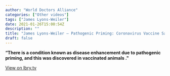```yaml
---
author: "World Doctors Alliance"
categories: ["Other videos"]
tags: ["James Lyons-Weiler"]
date: 2021-01-26T15:00:54Z
description: ""
title: "James Lyons-Weiler — Pathogenic Priming: Coronavirus Vaccine Safety Warning."
draft: false
---
```


**“There is a condition known as disease enhancement due to pathogenic priming, and this was discovered in vaccinated animals ."**  

[View on lbry.tv](https://lbry.tv/@Dryburgh:7/James-Lyons-Weiler-at-PA-Medical-Freedom-Press-Conference:0?r=9sSJgFzJnS1qtSRUyopf1tCLghVN6fvm)

